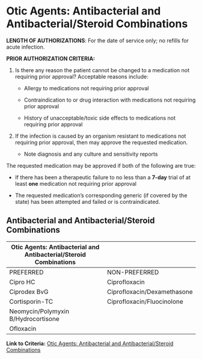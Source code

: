 # Otic Agents: Antibacterial and Antibacterial/Steroid Combinations

**LENGTH OF AUTHORIZATIONS**: For the date of service only; no refills for acute infection.

**PRIOR AUTHORIZATION CRITERIA:**

1. Is there any reason the patient cannot be changed to a medication not requiring prior approval? Acceptable reasons include:

    - Allergy to medications not requiring prior approval

    - Contraindication to or drug interaction with medications not requiring prior approval

    - History of unacceptable/toxic side effects to medications not requiring prior approval

2. If the infection is caused by an organism resistant to medications not requiring prior approval, then may approve the requested medication.

    - Note diagnosis and any culture and sensitivity reports

The requested medication may be approved if both of the following are true:

- If there has been a therapeutic failure to no less than a **7-day** trial of at least **one** medication not requiring prior approval

- The requested medication’s corresponding generic (if covered by the state) has been attempted and failed or is contraindicated.

## Antibacterial and Antibacterial/Steroid Combinations

| Otic Agents: Antibacterial and Antibacterial/Steroid Combinations  |                                 |
|--------------------------------------------------------------------|---------------------------------|
| PREFERRED                                                          | NON-PREFERRED                   |
| Cipro HC                                                           | Ciprofloxacin                   |
| Ciprodex BvG                                                       | Ciprofloxacin/Dexamethasone     |
| Cortisporin-TC                                                     | Ciprofloxacin/Fluocinolone      |
| Neomycin/Polymyxin B/Hydrocortisone                                |                                 |
| Ofloxacin                                                          |                                 |

**Link to Criteria:** [Otic Agents: Antibacterial and Antibacterial/Steroid Combinations](https://pharmacy.medicaid.ohio.gov/sites/default/files/20220415_UPDL_Criteria_FINAL_.pdf#page=86)
